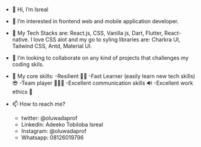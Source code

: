 - 👋 Hi, I’m Isreal

- 👀 I’m interested in frontend web and mobile application developer.

- 🌱 My Tech Stacks are: React.js, CSS, Vanilla js, Dart, Flutter, React-native.
      I love CSS alot and my go to syling libraries are: 
        Charkra UI, Tailwind CSS, Antd, Material UI.
        
- 💞️ I’m looking to collaborate on any kind of projects that challenges my coding skils.

- 🤖 My core skills:
    -Resilient 🐱‍🚀
    -Fast Learner (easily learn new tech skills) 😎
    -Team player 👨‍👧‍👦
    -Excellent communication skills 🔊
    -Excellent work ethics 📍
 
- 📫 How to reach me?
  -  twitter: @oluwadaprof
  -  LinkedIn: Adeeko Tobiloba Isreal
  -  Instagram: @oluwadaprof
  -  Whatsapp: 08126019796

<!---
oluwadaprof/oluwadaprof is a ✨ special ✨ repository because its `README.md` (this file) appears on your GitHub profile.
You can click the Preview link to take a look at your changes.
--->
